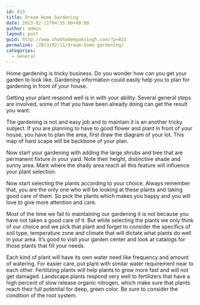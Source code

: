 ```yaml
---
id: 815
title: Dream Home Gardening
date: 2013-02-11T04:55:00+00:00
author: admin
layout: post
guid: http://www.shobhadeepaksingh.com/?p=815
permalink: /2013/02/11/dream-home-gardening/
categories:
  - General
---
```

Home gardening is tricky business. Do you wonder how can you get your garden to look like. Gardening information could easily help you to plan for gardening in front of your house.

Getting your plant respond well is in with your ability. Several general steps are involved, some of that you have been already doing can get the result you want.

The gardening is not and easy job and to maintain it is an another tricky subject. If you are planning to have to good flower and plant in front of your house, you have to plan the area, first draw the diagram of your lot. This map of hard scape will be backbone of your plan.

Now start your gardening with adding the large shrubs and tree that are permanent fixture in your yard. Note their height, distinctive shade and sunny area. Mark where the shady area reach all this feature will influence your plant selection.

Now start selecting the plants according to your choice. Always remember that, you are the only one who will be looking at these plants and taking good care of them. So pick the plants which makes you happy and you will love to give more attention and care.

Most of the time we fail to maintaining our gardening it is not because you have not taken a good care of it. But while selecting the plants we only think of our choice and we pick that plant and forget to consider the specifics of soil type, temperature zone and climate that will dictate what plants do well in your area. It’s good to visit your garden center and look at catalogs for those plants that fill your needs.

Each kind of plant will have its own water need like frequency and amount of watering. For easier care, put plant with similar water requirement near to each other. Fertilizing plants will help plants to grow more fast and will not get damaged. Landscape plants respond very well to fertilizers that have a high percent of slow release organic nitrogen, which make sure that plants reach their full potential for deep, green color. Be sure to consider the condition of the root system.